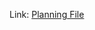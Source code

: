 Link: [Planning File](https://uao365-my.sharepoint.com/:w:/r/personal/a1925005_adelaide_edu_au/Documents/OOP%20Planning%20Document.docx?d=wcb25172e90c44b59b39e56529ba399d0&csf=1&web=1&e=NK1DVS)
